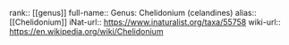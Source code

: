 

rank:: [[genus]]
full-name:: Genus: Chelidonium (celandines)
alias:: [[Chelidonium]]
iNat-url:: https://www.inaturalist.org/taxa/55758
wiki-url:: https://en.wikipedia.org/wiki/Chelidonium